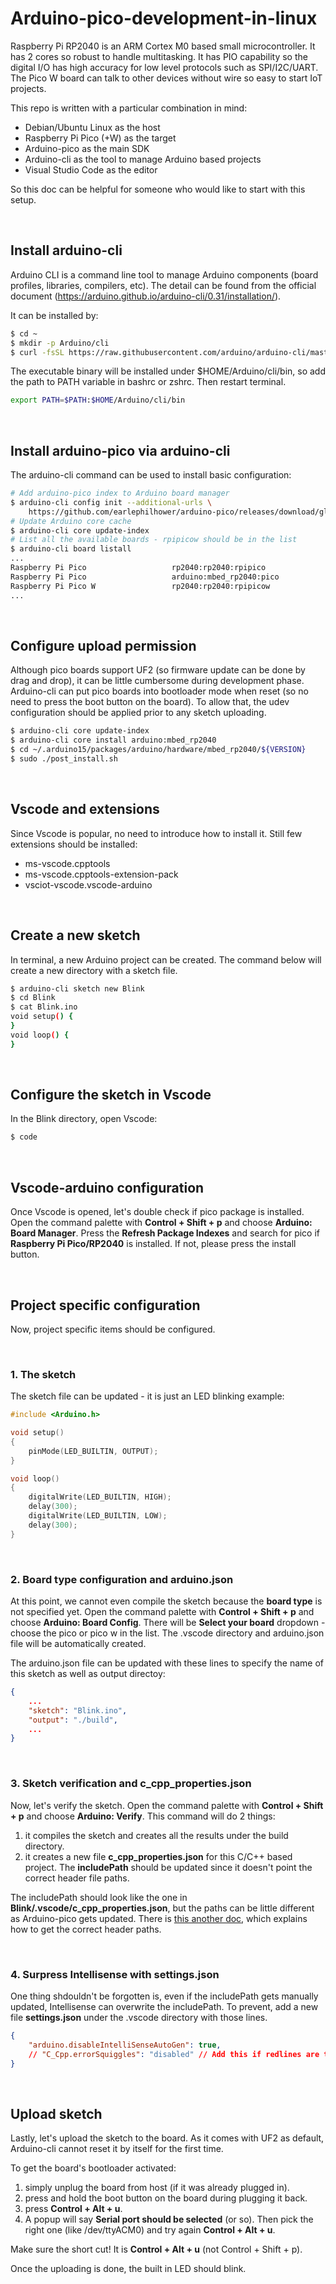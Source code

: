 # Arduino-pico-development-in-linux

Raspberry Pi RP2040 is an ARM Cortex M0 based small microcontroller. It has 2 cores so robust to handle multitasking. It has PIO capability so the digital I/O has high accuracy for low level protocols such as SPI/I2C/UART. The Pico W board can talk to other devices without wire so easy to start IoT projects.

This repo is written with a particular combination in mind:
- Debian/Ubuntu Linux as the host
- Raspberry Pi Pico (+W) as the target
- Arduino-pico as the main SDK
- Arduino-cli as the tool to manage Arduino based projects
- Visual Studio Code as the editor

So this doc can be helpful for someone who would like to start with this setup.

<br/>

## Install arduino-cli

Arduino CLI is a command line tool to manage Arduino components (board profiles, libraries, compilers, etc). The detail can be found from the official document (https://arduino.github.io/arduino-cli/0.31/installation/).

It can be installed by:
```sh
$ cd ~
$ mkdir -p Arduino/cli
$ curl -fsSL https://raw.githubusercontent.com/arduino/arduino-cli/master/install.sh | sh
```

The executable binary will be installed under $HOME/Arduino/cli/bin, so add the path to PATH variable in bashrc or zshrc. Then restart terminal.
```sh
export PATH=$PATH:$HOME/Arduino/cli/bin
```

<br/>

## Install arduino-pico via arduino-cli

The arduino-cli command can be used to install basic configuration:
```sh
# Add arduino-pico index to Arduino board manager
$ arduino-cli config init --additional-urls \
    https://github.com/earlephilhower/arduino-pico/releases/download/global/package_rp2040_index.json
# Update Arduino core cache
$ arduino-cli core update-index
# List all the available boards - rpipicow should be in the list
$ arduino-cli board listall
...
Raspberry Pi Pico                   rp2040:rp2040:rpipico                      
Raspberry Pi Pico                   arduino:mbed_rp2040:pico                   
Raspberry Pi Pico W                 rp2040:rp2040:rpipicow 
...
```

<br/>

## Configure upload permission

Although pico boards support UF2 (so firmware update can be done by drag and drop), it can be little cumbersome during development phase. Arduino-cli can put pico boards into bootloader mode when reset (so no need to press the boot button on the board). To allow that, the udev configuration should be applied prior to any sketch uploading.
```sh
$ arduino-cli core update-index
$ arduino-cli core install arduino:mbed_rp2040 
$ cd ~/.arduino15/packages/arduino/hardware/mbed_rp2040/${VERSION}
$ sudo ./post_install.sh
```

<br/>

## Vscode and extensions

Since Vscode is popular, no need to introduce how to install it.
Still few extensions should be installed:
- ms-vscode.cpptools
- ms-vscode.cpptools-extension-pack
- vsciot-vscode.vscode-arduino

<br/>

## Create a new sketch

In terminal, a new Arduino project can be created.
The command below will create a new directory with a sketch file.
```sh
$ arduino-cli sketch new Blink
$ cd Blink
$ cat Blink.ino
void setup() {
}
void loop() {
}
```

<br/>

## Configure the sketch in Vscode

In the Blink directory, open Vscode:
```sh
$ code
```

<br/>

## Vscode-arduino configuration

Once Vscode is opened, let's double check if pico package is installed.
Open the command palette with **Control + Shift + p** and choose **Arduino: Board Manager**. Press the **Refresh Package Indexes** and search for pico if **Raspberry Pi Pico/RP2040** is installed. If not, please press the install button.

<br/>

## Project specific configuration

Now, project specific items should be configured.


<br/>

### 1. The sketch

The sketch file can be updated - it is just an LED blinking example:
```c
#include <Arduino.h>

void setup()
{
    pinMode(LED_BUILTIN, OUTPUT);
}

void loop()
{
    digitalWrite(LED_BUILTIN, HIGH);
    delay(300);
    digitalWrite(LED_BUILTIN, LOW);
    delay(300);
}
``` 

<br/>

### 2. Board type configuration and arduino.json

At this point, we cannot even compile the sketch because the **board type** is not specified yet.
Open the command palette with **Control + Shift + p** and choose **Arduino: Board Config**. There will be **Select your board** dropdown - choose the pico or pico w in the list. The .vscode directory and arduino.json file will be automatically created.

The arduino.json file can be updated with these lines to specify the name of this sketch as well as output directoy:
```json
{   
    ...
    "sketch": "Blink.ino",
    "output": "./build",
    ...
}
```

<br/>

### 3. Sketch verification and c_cpp_properties.json

Now, let's verify the sketch. Open the command palette with **Control + Shift + p** and choose **Arduino: Verify**. This command will do 2 things:
1. it compiles the sketch and creates all the results under the build directory. 
2. it creates a new file **c_cpp_properties.json** for this C/C++ based project. The **includePath** should be updated since it doesn't point the correct header file paths.

The includePath should look like the one in **Blink/.vscode/c_cpp_properties.json**, but the paths can be little different as Arduino-pico gets updated. There is [this another doc](README2.md), which explains how to get the correct header paths. 

<br/>

### 4. Surpress Intellisense with settings.json

One thing shdouldn't be forgotten is, even if the includePath gets manually updated, Intellisense can overwrite the includePath. To prevent, add a new file **settings.json** under the .vscode directory with those lines.
```json
{
    "arduino.disableIntelliSenseAutoGen": true,
    // "C_Cpp.errorSquiggles": "disabled" // Add this if redlines are too annoying.
}
```

<br/>

## Upload sketch 

Lastly, let's upload the sketch to the board. As it comes with UF2 as default, Arduino-cli cannot reset it by itself for the first time. 

To get the board's bootloader activated: 
1. simply unplug the board from host (if it was already plugged in).
2. press and hold the boot button on the board during plugging it back. 
3. press **Control + Alt + u**. 
4. A popup will say **Serial port should be selected** (or so). Then pick the right one (like /dev/ttyACM0) and try again **Control + Alt + u**.

Make sure the short cut! It is **Control + Alt + u** (not Control + Shift + p).

Once the uploading is done, the built in LED should blink.


